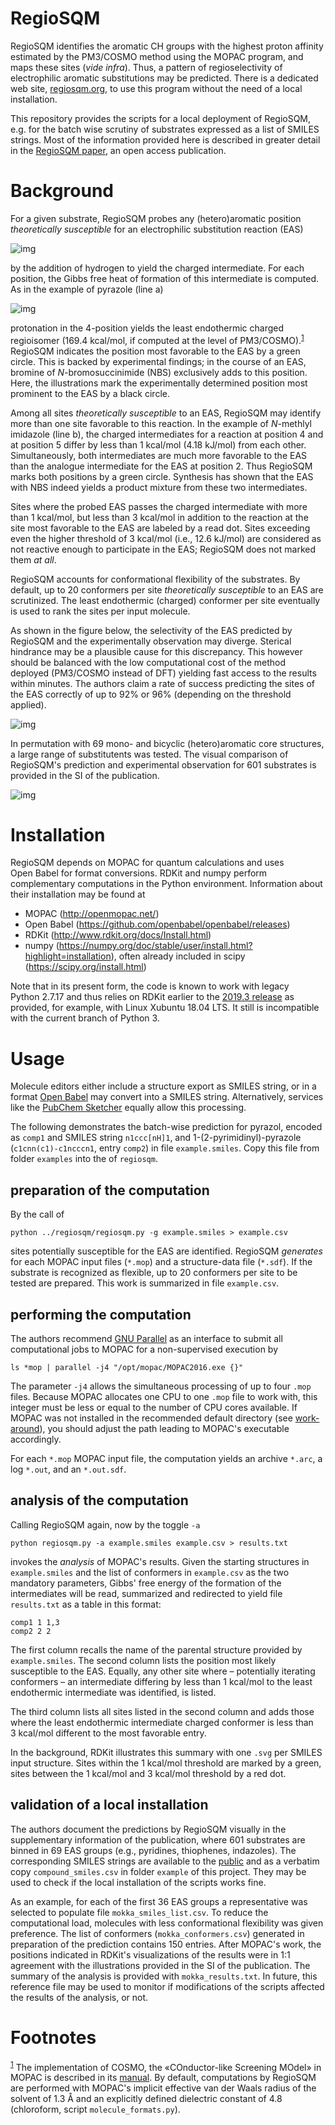 

# RegioSQM

RegioSQM identifies the aromatic CH groups with the highest proton
affinity estimated by the PM3/COSMO method using the MOPAC program,
and maps these sites (*vide infra*).  Thus, a pattern of
regioselectivity of electrophilic aromatic substitutions may be
predicted.  There is a dedicated web site, [regiosqm.org](http://regiosqm.org), to use this
program without the need of a local installation.

This repository provides the scripts for a local deployment of
RegioSQM, e.g. for the batch wise scrutiny of substrates expressed as
a list of SMILES strings.  Most of the information provided here is
described in greater detail in the [RegioSQM paper](https://doi.org/10.1039/C7SC04156J), an open access
publication.


# Background

For a given substrate, RegioSQM probes any (hetero)aromatic position
*theoretically susceptible* for an electrophilic substitution reaction
(EAS)

![img](./doc_support/scheme_1_050.png)

by the addition of hydrogen to yield the charged intermediate.  For
each position, the Gibbs free heat of formation of this intermediate
is computed.  As in the example of pyrazole (line a)

![img](./doc_support/figure_1_050.png)

protonation in the 4-position yields the least endothermic charged
regioisomer (169.4 kcal/mol, if computed at the level of
PM3/COSMO).<sup><a id="fnr.1" class="footref" href="#fn.1">1</a></sup> RegioSQM indicates the position most favorable
to the EAS by a green circle.  This is backed by experimental
findings; in the course of an EAS, bromine of *N*-bromosuccinimide
(NBS) exclusively adds to this position.  Here, the illustrations mark
the experimentally determined position most prominent to the EAS by a
black circle.

Among all sites *theoretically susceptible* to an EAS, RegioSQM may
identify more than one site favorable to this reaction.  In the
example of *N*-methlyl imidazole (line b), the charged intermediates
for a reaction at position 4 and at position 5 differ by less than
1 kcal/mol (4.18 kJ/mol) from each other.  Simultaneously, both
intermediates are much more favorable to the EAS than the analogue
intermediate for the EAS at position 2.  Thus RegioSQM marks both
positions by a green circle.  Synthesis has shown that the EAS with
NBS indeed yields a product mixture from these two intermediates.

Sites where the probed EAS passes the charged intermediate with more
than 1 kcal/mol, but less than 3 kcal/mol in addition to the reaction
at the site most favorable to the EAS are labeled by a read dot.
Sites exceeding even the higher threshold of 3 kcal/mol (i.e.,
12.6 kJ/mol) are considered as not reactive enough to participate in
the EAS; RegioSQM does not marked them *at all*.

RegioSQM accounts for conformational flexibility of the substrates.
By default, up to 20 conformers per site *theoretically susceptible*
to an EAS are scrutinized.  The least endothermic (charged) conformer
per site eventually is used to rank the sites per input molecule.

As shown in the figure below, the selectivity of the EAS predicted by
RegioSQM and the experimentally observation may diverge.  Sterical
hindrance may be a plausible cause for this discrepancy.  This however
should be balanced with the low computational cost of the method
deployed (PM3/COSMO instead of DFT) yielding fast access to the
results within minutes.  The authors claim a rate of success
predicting the sites of the EAS correctly of up to 92% or 96%
(depending on the threshold applied).

![img](./doc_support/figure_4_050.png)

In permutation with 69 mono- and bicyclic (hetero)aromatic core
structures, a large range of substitutents was tested.  The visual
comparison of RegioSQM's prediction and experimental observation for
601 substrates is provided in the SI of the publication.

![img](./doc_support/figure_3_050.png)


# Installation

RegioSQM depends on MOPAC for quantum calculations and uses Open Babel
for format conversions.  RDKit and numpy perform complementary
computations in the Python environment.  Information about their
installation may be found at

-   MOPAC (<http://openmopac.net/>)
-   Open Babel (<https://github.com/openbabel/openbabel/releases>)
-   RDKit (<http://www.rdkit.org/docs/Install.html>)
-   numpy
    (<https://numpy.org/doc/stable/user/install.html?highlight=installation>),
    often already included in scipy (<https://scipy.org/install.html>)

Note that in its present form, the code is known to work with legacy
Python 2.7.17 and thus relies on RDKit earlier to the [2019.3 release](http://www.rdkit.org/docs/GettingStartedInPython.html)
as provided, for example, with Linux Xubuntu 18.04 LTS.  It still is
incompatible with the current branch of Python 3.


# Usage

Molecule editors either include a structure export as SMILES string,
or in a format [Open Babel](http://openbabel.org/wiki/Main_Page) may convert into a SMILES string.
Alternatively, services like the [PubChem Sketcher](https://pubchem.ncbi.nlm.nih.gov/edit3/index.html) equally allow this
processing.

The following demonstrates the batch-wise prediction for pyrazol,
encoded as `comp1` and SMILES string `n1ccc[nH]1`, and
1-(2-pyrimidinyl)-pyrazole (`c1cnn(c1)-c1ncccn1`, entry `comp2`) in
file `example.smiles`.  Copy this file from folder `examples` into
the of `regiosqm`.


## preparation of the computation

By the call of

    python ../regiosqm/regiosqm.py -g example.smiles > example.csv

sites potentially susceptible for the EAS are identified.  RegioSQM
*generates* for each MOPAC input files (`*.mop`) and a
structure-data file (`*.sdf`).  If the substrate is recognized as
flexible, up to 20 conformers per site to be tested are prepared.
This work is summarized in file `example.csv`.


## performing the computation

The authors recommend [GNU Parallel](https://www.gnu.org/software/parallel/) as an interface to submit all
computational jobs to MOPAC for a non-supervised execution by

    ls *mop | parallel -j4 "/opt/mopac/MOPAC2016.exe {}"

The parameter `-j4` allows the simultaneous processing of up to
four `.mop` files.  Because MOPAC allocates one CPU to one `.mop`
file to work with, this integer must be less or equal to the number
of CPU cores available.  If MOPAC was not installed in the
recommended default directory (see [work-around](http://openmopac.net/Manual/trouble_shooting.html#default%20location)), you should adjust
the path leading to MOPAC's executable accordingly.

For each `*.mop` MOPAC input file, the computation yields an
archive `*.arc`, a log `*.out`, and an `*.out.sdf`.


## analysis of the computation

Calling RegioSQM again, now by the toggle `-a`

    python regiosqm.py -a example.smiles example.csv > results.txt

invokes the *analysis* of MOPAC's results.  Given the starting
structures in `example.smiles` and the list of conformers in
`example.csv` as the two mandatory parameters, Gibbs' free energy
of the formation of the intermediates will be read, summarized and
redirected to yield file `results.txt` as a table in this format:

    comp1 1 1,3
    comp2 2 2

The first column recalls the name of the parental structure
provided by `example.smiles`.  The second column lists the position
most likely susceptible to the EAS.  Equally, any other site where
&#x2013; potentially iterating conformers &#x2013; an intermediate differing by
less than 1 kcal/mol to the least endothermic intermediate was
identified, is listed.

The third column lists all sites listed in the second column and
adds those where the least endothermic intermediate charged
conformer is less than 3 kcal/mol different to the most favorable
entry.

In the background, RDKit illustrates this summary with one `.svg`
per SMILES input structure.  Sites within the 1 kcal/mol threshold
are marked by a green, sites between the 1 kcal/mol and 3 kcal/mol
threshold by a red dot.


## validation of a local installation

The authors document the predictions by RegioSQM visually in the
supplementary information of the publication, where 601 substrates
are binned in 69 EAS groups (e.g., pyridines, thiophenes,
indazoles).  The corresponding SMILES strings are available to the
[public](https://github.com/jensengroup/RegioSQM) and as a verbatim copy `compound_smiles.csv` in folder
`example` of this project.  They may be used to check if the local
installation of the scripts works fine.

As an example, for each of the first 36 EAS groups a representative
was selected to populate file `mokka_smiles_list.csv`.  To reduce
the computational load, molecules with less conformational
flexibility was given preference.  The list of conformers
(`mokka_conformers.csv`) generated in preparation of the prediction
contains 150 entries.  After MOPAC's work, the positions indicated
in RDKit's visualizations of the results were in 1:1 agreement with
the illustrations provided in the SI of the publication.  The
summary of the analysis is provided with `mokka_results.txt`.  In
future, this reference file may be used to monitor if modifications
of the scripts affected the results of the analysis, or not.


# Footnotes

<sup><a id="fn.1" href="#fnr.1">1</a></sup> The implementation of COSMO, the «COnductor-like Screening
MOdel» in MOPAC is described in its [manual](http://openmopac.net/manual/cosmo.html).  By default, computations
by RegioSQM are performed with MOPAC's implicit effective van der
Waals radius of the solvent of 1.3 &Aring; and an explicitly defined
dielectric constant of 4.8 (chloroform, script `molecule_formats.py`).
